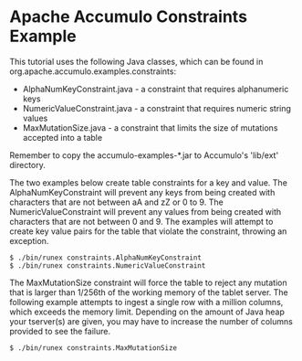 <!--
Licensed to the Apache Software Foundation (ASF) under one or more
contributor license agreements.  See the NOTICE file distributed with
this work for additional information regarding copyright ownership.
The ASF licenses this file to You under the Apache License, Version 2.0
(the "License"); you may not use this file except in compliance with
the License.  You may obtain a copy of the License at

    http://www.apache.org/licenses/LICENSE-2.0

Unless required by applicable law or agreed to in writing, software
distributed under the License is distributed on an "AS IS" BASIS,
WITHOUT WARRANTIES OR CONDITIONS OF ANY KIND, either express or implied.
See the License for the specific language governing permissions and
limitations under the License.
-->
# Apache Accumulo Constraints Example

This tutorial uses the following Java classes, which can be found in org.apache.accumulo.examples.constraints:

 * AlphaNumKeyConstraint.java - a constraint that requires alphanumeric keys
 * NumericValueConstraint.java - a constraint that requires numeric string values
 * MaxMutationSize.java - a constraint that limits the size of mutations accepted into a table

Remember to copy the accumulo-examples-\*.jar to Accumulo's 'lib/ext' directory.

The two examples below create table constraints for a key and value.  The AlphaNumKeyConstraint will prevent
any keys from being created with characters that are not between aA and zZ or 0 to 9.  The NumericValueConstraint will
prevent any values from being created with characters that are not between 0 and 9. The examples will attempt to create
key value pairs for the table that violate the constraint, throwing an exception.

    $ ./bin/runex constraints.AlphaNumKeyConstraint
    $ ./bin/runex constraints.NumericValueConstraint

The MaxMutationSize constraint will force the table to reject any mutation that is larger than 1/256th of the
working memory of the tablet server.  The following example attempts to ingest a single row with a million columns,
which exceeds the memory limit. Depending on the amount of Java heap your tserver(s) are given, you may have to
increase the number of columns provided to see the failure.

    $ ./bin/runex constraints.MaxMutationSize

[AlphaNumKeyConstraint.java]: ../src/main/java/org/apache/accumulo/examples/constraints/AlphaNumKeyConstraint.java
[NumericValueConstraint.java]: ../src/main/java/org/apache/accumulo/examples/constraints/NumericValueConstraint.java
[MaxMutationSize.java]: ../src/main/java/org/apache/accumulo/examples/constraints/MaxMutationSize.java


